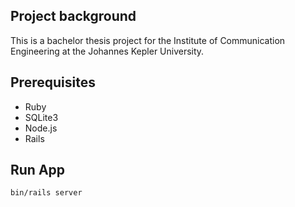 ## Project background 
This is a bachelor thesis project for the Institute of Communication Engineering at the Johannes Kepler University. 

## Prerequisites
- Ruby
- SQLite3
- Node.js
- Rails 

## Run App
```bash
bin/rails server
```
